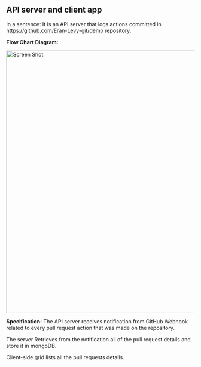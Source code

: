 ## API server and client app

In a sentence: It is an API server that logs actions committed in https://github.com/Eran-Levy-git/demo repository.

**Flow Chart Diagram:**

<img width="704" alt="Screen Shot" src="https://user-images.githubusercontent.com/74136274/144747064-dfcc4584-e630-4aa3-81e4-f8399b7e43b2.png">

**Specification:**
The API server receives notification from GitHub Webhook related to every pull request action that was
made on the repository.

The server Retrieves from the notification all of the pull request details and store it in mongoDB.

Client-side grid lists all the pull requests details.

